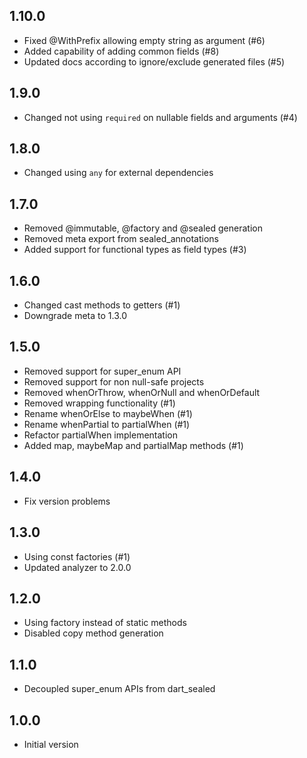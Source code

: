 ## 1.10.0

- Fixed @WithPrefix allowing empty string as argument (#6)
- Added capability of adding common fields (#8)
- Updated docs according to ignore/exclude generated files (#5)

## 1.9.0

- Changed not using `required` on nullable fields and arguments (#4)

## 1.8.0

- Changed using `any` for external dependencies

## 1.7.0

- Removed @immutable, @factory and @sealed generation
- Removed meta export from sealed_annotations
- Added support for functional types as field types (#3)

## 1.6.0

- Changed cast methods to getters (#1)
- Downgrade meta to 1.3.0

## 1.5.0

- Removed support for super_enum API
- Removed support for non null-safe projects
- Removed whenOrThrow, whenOrNull and whenOrDefault
- Removed wrapping functionality (#1)
- Rename whenOrElse to maybeWhen (#1)
- Rename whenPartial to partialWhen (#1)
- Refactor partialWhen implementation
- Added map, maybeMap and partialMap methods (#1)

## 1.4.0

- Fix version problems

## 1.3.0

- Using const factories (#1)
- Updated analyzer to 2.0.0

## 1.2.0

- Using factory instead of static methods
- Disabled copy method generation

## 1.1.0

- Decoupled super_enum APIs from dart_sealed

## 1.0.0

- Initial version
